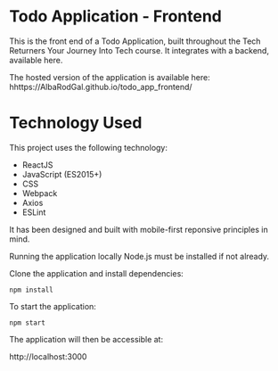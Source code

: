 # Todo Application - Frontend
This is the front end of a Todo Application, built throughout the Tech Returners Your Journey Into Tech course. It integrates with a backend, available here.

The hosted version of the application is available here: hhttps://AlbaRodGal.github.io/todo_app_frontend/

# Technology Used
This project uses the following technology:

- ReactJS
- JavaScript (ES2015+)
- CSS
- Webpack
- Axios
- ESLint

It has been designed and built with mobile-first reponsive principles in mind.

Running the application locally
Node.js must be installed if not already.

Clone the application and install dependencies:
```
npm install
```
To start the application:
```
npm start
```
The application will then be accessible at:

http://localhost:3000
